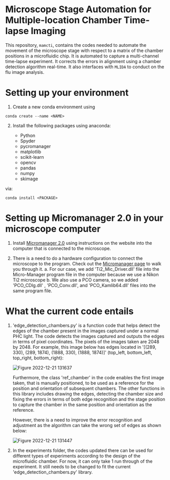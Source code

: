 # Microscope Stage Automation for Multiple-location Chamber Time-lapse Imaging

This repository, `mamcti`, contains the codes needed to automate the movement of the microscope stage with respect to a matrix of the chamber positions in a microfluidic chip. It is automated to capture a multi-channel time-lapse experiment. It corrects the errors in alignment using a chamber detection algorithm real-time. It also interfaces with `MLIDA` to conduct on the flu image analysis. 

# Setting up your environment
1. Create a new conda environment using
```
conda create --name <NAME>
```
2. Install the following packages using anaconda:

     - Python
     - Spyder
     - pycromanager
     - matplotlib
     - scikit-learn
     - opencv
     - pandas
     - numpy
     - skimage


via:

```
conda install <PACKAGE>
```

# Setting up Micromanager 2.0 in your microscope computer
1. Install [Micromanager 2.0](https://micro-manager.org/Version_2.0) using instructions on the website into the computer that is connected to the microscope.

2. There is a need to do a hardware configuration to connect the microscope to the program. Check out the [Micromanager page](https://micro-manager.org/wiki/Micro-Manager_Configuration_Guide#Hardware_Configuration_Wizad) to walk you through it. 
    a. For our case, we add 'Ti2_Mic_Driver.dll' file into the Micro-Manager program file in the computer because we use a Nikon Ti2 microscope
    b. We also use a PCO camera, so we added 'PCO_CDlg.dll' , 'PCO_Conv.dll', and 'PCO_Kamlib64.dll' files into the same program file.  

# What the current code entails 
1. 'edge_detection_chambers.py' is a function code that helps detect the edges of the chamber present in the images captured under a normal PHC light.
    The code detects the images captured and outputs the edges in terms of pixel coordinates. The pixels of the images taken are 2048 by 2048. 
    For example, this image below has edges located in '[(289, 330), (289, 1874), (1888, 330), (1888, 1874)]' (top_left, bottom_left, top_right, bottom_right):  
    
    ![Figure 2022-12-21 131637](https://user-images.githubusercontent.com/98775102/208978521-504a5386-2245-491c-8186-3b8c76d107e6.png)
    
    Furthermore, the class 'ref_chamber' in the code enables the first image taken, that is manually positioned, to be used as a reference for the position and           orientation of subsequent chambers. The other functions in this library includes drawing the edges, detecting the chamber size and fixing the errors in terms of       both edge recognition and the stage position to capture the chamber in the same position and orientation as the reference. 
    
    However, there is a need to improve the error recognition and adjustment as the algorithm can take the wrong set of edges as shown below: 
    
    ![Figure 2022-12-21 131447](https://user-images.githubusercontent.com/98775102/208979235-3e13b80a-bf23-44c8-b0a5-079a80759dfb.png)

2. In the experiments folder, the codes updated there can be used for different types of experiments according to the design of the microfluidic chamber. For now, it     can only take 1 run through of the experiment. It still needs to be changed to fit the current 'edge_detection_chambers.py' library.
    
 
    
    
